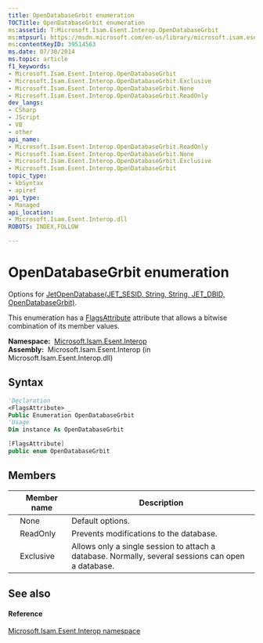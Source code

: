```yaml
---
title: OpenDatabaseGrbit enumeration
TOCTitle: OpenDatabaseGrbit enumeration
ms:assetid: T:Microsoft.Isam.Esent.Interop.OpenDatabaseGrbit
ms:mtpsurl: https://msdn.microsoft.com/en-us/library/microsoft.isam.esent.interop.opendatabasegrbit(v=EXCHG.10)
ms:contentKeyID: 39514563
ms.date: 07/30/2014
ms.topic: article
f1_keywords:
- Microsoft.Isam.Esent.Interop.OpenDatabaseGrbit
- Microsoft.Isam.Esent.Interop.OpenDatabaseGrbit.Exclusive
- Microsoft.Isam.Esent.Interop.OpenDatabaseGrbit.None
- Microsoft.Isam.Esent.Interop.OpenDatabaseGrbit.ReadOnly
dev_langs:
- CSharp
- JScript
- VB
- other
api_name: 
- Microsoft.Isam.Esent.Interop.OpenDatabaseGrbit.ReadOnly
- Microsoft.Isam.Esent.Interop.OpenDatabaseGrbit.None
- Microsoft.Isam.Esent.Interop.OpenDatabaseGrbit.Exclusive
- Microsoft.Isam.Esent.Interop.OpenDatabaseGrbit
topic_type: 
- kbSyntax
- apiref
api_type: 
- Managed
api_location: 
- Microsoft.Isam.Esent.Interop.dll
ROBOTS: INDEX,FOLLOW

---
```


# OpenDatabaseGrbit enumeration

Options for [JetOpenDatabase(JET_SESID, String, String, JET_DBID, OpenDatabaseGrbit)](dn292219\(v=exchg.10\).md).

This enumeration has a [FlagsAttribute](https://docs.microsoft.com/dotnet/api/system.flagsattribute?redirectedfrom=MSDN) attribute that allows a bitwise combination of its member values.

**Namespace:**  [Microsoft.Isam.Esent.Interop](hh596136\(v=exchg.10\).md)  
**Assembly:**  Microsoft.Isam.Esent.Interop (in Microsoft.Isam.Esent.Interop.dll)

## Syntax

``` vb
'Declaration
<FlagsAttribute> _
Public Enumeration OpenDatabaseGrbit
'Usage
Dim instance As OpenDatabaseGrbit
```

``` csharp
[FlagsAttribute]
public enum OpenDatabaseGrbit
```

## Members

<table>
<thead>
<tr class="header">
<th></th>
<th>Member name</th>
<th>Description</th>
</tr>
</thead>
<tbody>
<tr class="odd">
<td></td>
<td>None</td>
<td>Default options.</td>
</tr>
<tr class="even">
<td></td>
<td>ReadOnly</td>
<td>Prevents modifications to the database.</td>
</tr>
<tr class="odd">
<td></td>
<td>Exclusive</td>
<td>Allows only a single session to attach a database. Normally, several sessions can open a database.</td>
</tr>
</tbody>
</table>


## See also

#### Reference

[Microsoft.Isam.Esent.Interop namespace](hh596136\(v=exchg.10\).md)

